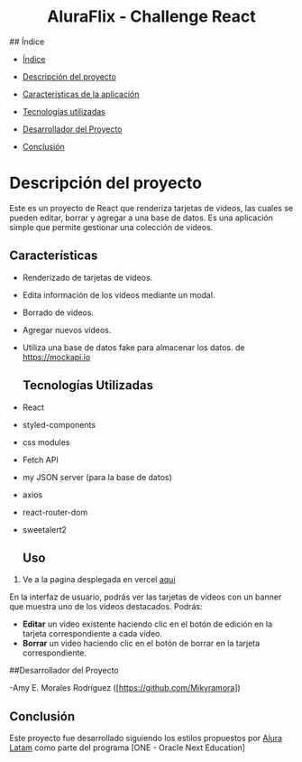 <h1 align="center">AluraFlix - Challenge React</h1>
## Índice

- [Índice](#índice)

- [Descripción del proyecto](#descripción-del-proyecto)

- [Características de la aplicación](#características)

- [Tecnologías utilizadas](#tecnologías-utilizadas)
  
- [Desarrollador del Proyecto](#/Desarrollador-del-Proyecto)

- [Conclusión](#conclusión)

# Descripción del proyecto

Este es un proyecto de React que renderiza tarjetas de videos, las cuales se pueden editar, borrar y agregar a una base de datos. Es una aplicación simple que permite gestionar una colección de videos.

## Características

- Renderizado de tarjetas de videos.
- Edita información de los videos mediante un modal.
- Borrado de videos.
- Agregar nuevos videos.
- Utiliza una base de datos fake para almacenar los datos. de https://mockapi.io

  ## Tecnologías Utilizadas

- React
- styled-components
- css modules
- Fetch API
- my JSON server (para la base de datos)
- axios
- react-router-dom
- sweetalert2

  ## Uso

1. Ve a la pagina desplegada en vercel [aqui]([https://alura-flix-tattoo.vercel.app/])

En la interfaz de usuario, podrás ver las tarjetas de videos con un banner que muestra uno de los videos destacados. Podrás:

- **Editar** un video existente haciendo clic en el botón de edición en la tarjeta correspondiente a cada video.
- **Borrar** un video haciendo clic en el botón de borrar en la tarjeta correspondiente.

##Desarrollador del Proyecto

-Amy E. Morales Rodríguez ([https://github.com/Mikyramora])
## Conclusión

Este proyecto fue desarrollado siguiendo los estilos propuestos por [Alura Latam](https://www.aluracursos.com/) como parte del programa [ONE - Oracle Next Education]
